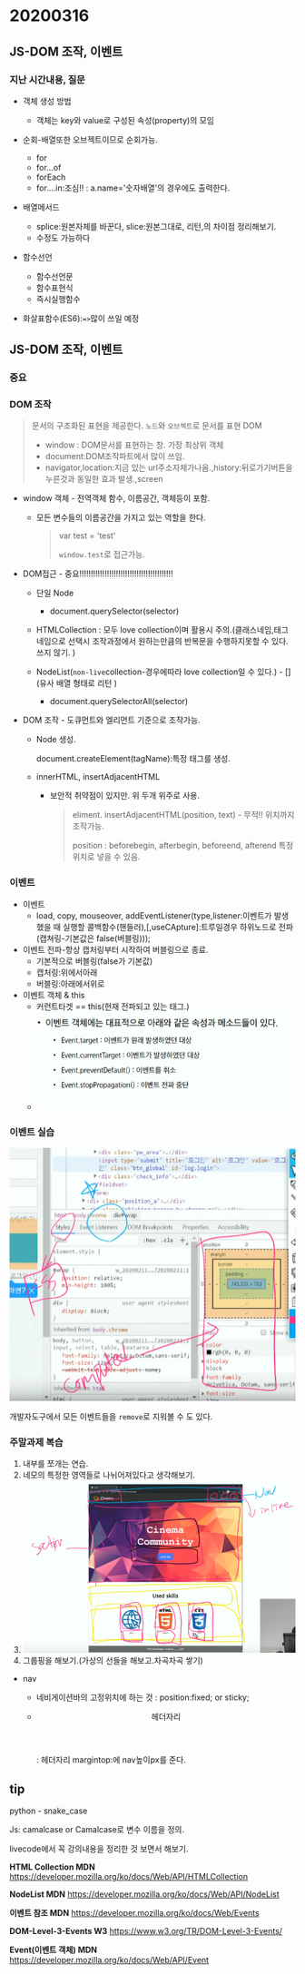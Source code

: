 # 20200316

## JS-DOM 조작, 이벤트

### 지난 시간내용, 질문

- 객체 생성 방법
  - 객체는 key와 value로 구성된 속성(property)의 모임
- 순회-배열또한 오브젝트이므로 순회가능. 
  - for
  - for...of
  - forEach
  - for....in:조심!! : a.name='숫자배열'의 경우에도 출력한다.

- 배열메서드
  - splice:원본자체를 바꾼다, slice:원본그대로, 리턴,의 차이점 정리해보기. 
  - 수정도 가능하다
- 함수선언
  - 함수선언문
  - 함수표현식
  - 즉시실행함수
- 화살표함수(ES6):`=>`많이 쓰일 예정

## JS-DOM 조작, 이벤트

### 중요

### DOM 조작

> 문서의 구조화된 표현을 제공한다. `노드`와 `오브젝트`로 문서를 표현 DOM 
>
> - window : DOM문서를 표현하는 창. 가장 최상위 객체
> - document:DOM조작파트에서 많이 쓰임.
> - navigator,location:지금 있는 url주소자체가나옴.,history:뒤로가기버튼을 누른것과 동일한 효과 발생.,screen

- window 객체 - 전역객체 함수, 이름공간, 객체등이 포함.

  - 모든 변수들의 이름공간을 가지고 있는 역할을 한다.

    > var test = 'test'
    >
    > `window.test`로 접근가능.

- DOM접근 - 중요!!!!!!!!!!!!!!!!!!!!!!!!!!!!!!!!!!!!!!!!!

  

  - 단일 Node

    - document.querySelector(selector)

  - HTMLCollection : 모두 love collection이며 활용시 주의.(클래스네임,태그네임으로 선택시 조작과정에서 원하는만큼의 반복문을 수행하지못할 수 있다. 쓰지 않기. )

  - NodeList(`non-live`collection-경우에따라 love collection일 수 있다.) - [](유사 배열 형태로 리턴 )

    - document.querySelectorAll(selector)

    

- DOM 조작 - 도큐먼트와 엘리먼트 기준으로 조작가능.

  - Node 생성.

    document.createElement(tagName):특정 태그를 생성.

  - innerHTML, insertAdjacentHTML

    - 보안적 취약점이 있지만. 위 두개 위주로 사용.

      > eliment. insertAdjacentHTML(position, text) - 무적!! 위치까지 조작가능.
      >
      > position : beforebegin, afterbegin, beforeend, afterend 특정위치로 넣을 수 있음.

###  이벤트

- 이벤트
  - load, copy, mouseover, addEventListener(type,listener:이벤트가 발생했을 때 실행할 콜백함수(핸들러),[,useCApture]:트루일경우 하위노드로 전파(캡쳐링-기본값은 false(버블링)));
- 이벤트 전파-항상 캡처링부터 시작하여 버블링으로 종료.
  - 기본적으로 버블링(false가 기본값)
  - 캡처링:위에서아래
  - 버블링:아래에서위로
- 이벤트 객체 & this
  - 커런트타겟 == this(현재 전파되고 있는 태그.)
  - ![image-20200316112946058](assets/image-20200316112946058.png)

### 이벤트 실습

![image-20200316113343751](assets/image-20200316113343751.png)



개발자도구에서 모든 이벤트들을 `remove`로 지워볼 수 도 있다.



### 주말과제 복습

1. 내부를 쪼개는 연습.
2. 네모의 특정한 영역들로 나뉘어져있다고 생각해보기.
3. ![image-20200316113651628](assets/image-20200316113651628.png)
4. 그룹핑을 해보기.(가상의 선들을 해보고.차곡차곡 쌓기)

- nav

  - 네비게이션바의 고정위치에 하는 것 : position:fixed; or sticky;

  - <header>
        헤더자리
    </header>: 헤더자리 margintop:에 nav높이px를 준다.

    












## tip

python - snake_case

Js: camalcase or Camalcase로 변수 이름을 정의.

livecode에서 꼭 강의내용을 정리한 것 보면서 해보기.

**HTML Collection MDN** https://developer.mozilla.org/ko/docs/Web/API/HTMLCollection

**NodeList MDN** https://developer.mozilla.org/ko/docs/Web/API/NodeList

**이벤트 참조 MDN** https://developer.mozilla.org/ko/docs/Web/Events

**DOM-Level-3-Events W3** https://www.w3.org/TR/DOM-Level-3-Events/

**Event(이벤트 객체) MDN** https://developer.mozilla.org/ko/docs/Web/API/Event